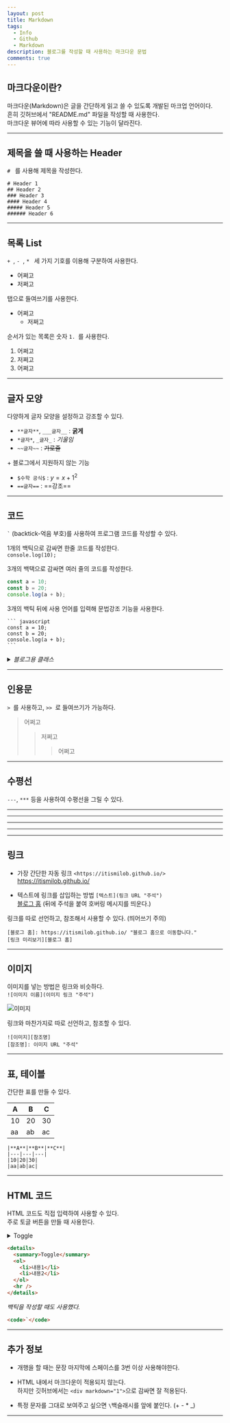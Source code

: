 ```yaml
---
layout: post
title: Markdown
tags:
  - Info
  - Github
  - Markdown
description: 블로그를 작성할 때 사용하는 마크다운 문법
comments: true
---
```


## 마크다운이란?

마크다운(Markdown)은 글을 간단하게 읽고 쓸 수 있도록 개발된 마크업 언어이다.  
흔히 깃허브에서 "README.md" 파일을 작성할 때 사용한다.  
마크다운 뷰어에 따라 사용할 수 있는 기능이 달라진다.

---

## 제목을 쓸 때 사용하는 Header

`# ` 를 사용해 제목을 작성한다.

```
# Header 1
## Header 2
### Header 3
#### Header 4
##### Header 5
###### Header 6
```

---

## 목록 List

`+ `, `- `, `* ` 세 가지 기호를 이용해 구분하여 사용한다.

- 어쩌고
- 저쩌고

탭으로 들여쓰기를 사용한다.

- 어쩌고
  - 저쩌고

순서가 있는 목록은 숫자 `1. `를 사용한다.

1. 어쩌고
2. 저쩌고
3. 어쩌고

---

## 글자 모양

다양하게 글자 모양을 설정하고 강조할 수 있다.

- `**글자**`, `___글자__` : **굵게**
- `*글자*`, `_글자_` : _기울임_
- `~~글자~~` : ~~가로줄~~

\+ 블로그에서 지원하지 않는 기능

- `$수학 공식$` : $y = x + 1^2$
- `==글자==` : ==강조==

---

## 코드

<code class="language-plaintext highlighter-rouge">`</code> (backtick-억음 부호)를 사용하여 프로그램 코드를 작성할 수 있다.

1개의 백틱으로 감싸면 한줄 코드를 작성한다.  
`console.log(10);`

3개의 백택으로 감싸면 여러 줄의 코드를 작성한다.

```javascript
const a = 10;
const b = 20;
console.log(a + b);
```

3개의 백틱 뒤에 사용 언어를 입력해 문법강조 기능을 사용한다.

<pre class="highlight"><code>``` javascript
const a = 10;
const b = 20;
console.log(a + b);
```</code></pre>

<details>
<summary><em>블로그용 클래스</em></summary>
한줄 코드 : code class="language-plaintext highlighter-rouge"<br>
여러줄 코드 : pre class="highlight" > code
</details>

---

## 인용문

`> `를 사용하고, `>> `로 들여쓰기가 가능하다.

> 어쩌고
>
> > 저쩌고
> >
> > > 어쩌고

---

## 수평선

`---`, `***` 등을 사용하여 수평선을 그릴 수 있다.

---

---

---

---

---

## 링크

- 가장 간단한 자동 링크 `<https://itismilob.github.io/>`  
  <https://itismilob.github.io/>

* 텍스트에 링크를 삽입하는 방법 `[텍스트](링크 URL "주석")`  
  [블로그 홈](https://itismilob.github.io/ "블로그 홈")
  (뒤에 주석을 붙여 호버링 메시지를 띄운다.)

링크를 따로 선언하고, 참조해서 사용할 수 있다. (띄어쓰기 주의)

```
[블로그 홈]: https://itismilob.github.io/ "블로그 홈으로 이동합니다."
[링크 미리보기][블로그 홈]
```

---

## 이미지

이미지를 넣는 방법은 링크와 비슷하다.  
`![이미지 이름](이미지 링크 "주석")`

![이미지](https://img.freepik.com/fotos-premium/baby-alpaca-plaza-principal-cusco_191371-288.jpg "Baby Alpaca")

링크와 마찬가지로 따로 선언하고, 참조할 수 있다.

```
![이미지][참조명]
[참조명]: 이미지 URL "주석"
```

---

## 표, 테이블

간단한 표를 만들 수 있다.

| **A** | **B** | **C** |
| ----- | ----- | ----- |
| 10    | 20    | 30    |
| aa    | ab    | ac    |

```
|**A**|**B**|**C**|
|---|---|---|
|10|20|30|
|aa|ab|ac|
```

---

## HTML 코드

HTML 코드도 직접 입력하여 사용할 수 있다.  
주로 토글 버튼을 만들 때 사용한다.

<details>
<summary>Toggle</summary>
<ol>
<li>내용1</li>
<li>내용2</li>
</ol>
<hr>
</details>

```html
<details>
  <summary>Toggle</summary>
  <ol>
    <li>내용1</li>
    <li>내용2</li>
  </ol>
  <hr />
</details>
```

_백틱을 작성할 때도 사용했다._

```html
<code>`</code>
```

---

## 추가 정보

- 개행을 할 때는 문장 마지막에 스페이스를 3번 이상 사용해야한다.

- HTML 내에서 마크다운이 적용되지 않는다.  
  하지만 깃허브에서는 `<div markdown="1">`으로 감싸면 잘 적용된다.

- 특정 문자를 그대로 보여주고 싶으면 `\`백슬래시를 앞에 붙인다. (\+ \- \* \_)

---
